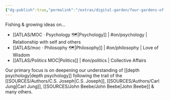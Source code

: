 ```yaml
---
{"dg-publish":true,"permalink":"/extras/digital-garden/four-gardens-of-mine/","tags":["gardenEntry"],"created":"2023-01-02T16:17:52.012+01:00","updated":"2023-04-07T15:34:51.076+02:00"}
---
```



Fishing & growing ideas on...
- [[ATLAS/MOC · Psychology 🗺️\|Psychology]] | #on/psychology | Relationship with self and others 
- [[ATLAS/moc · Philosophy 🗺️\|Philosophy]]  | #on/philosophy | Love of Wisdom 
- [[ATLAS/Politics MOC\|Politics]] | #on/politics | Collective Affairs 

Our primary focus is on deepening our understanding of [[depth psychology\|depth psychology]] following the trail of the [[SOURCES/Authors/C.S. Joseph\|C.S. Joseph]], [[SOURCES/Authors/Carl Jung\|Carl Jung]], [[SOURCES/John Beebe/John Beebe\|John Beebe]] & many others. 